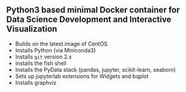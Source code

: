 ## Python3 based minimal Docker container for Data Science Development and Interactive Visualization

- Builds on the latest image of CentOS
- Installs Python (via Miniconda3)
- Installs `git` version 2.x
- Installs the fish shell
- Installs the PyData stack (pandas, jupyter, scikit-learn, seaborn)
- Sets up jupyterlab extensions for Widgets and bqplot
- Installs graphviz
